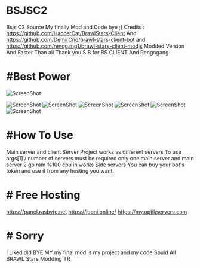 # BSJSC2
Bsjs C2 Source My finally Mod and Code bye ;( 
Credits : https://github.com/HaccerCat/BrawlStars-Client And https://github.com/DemirCnq/brawl-stars-client-bot and https://github.com/renogang1/brawl-stars-client-modjs
Modded Version And Faster Than all Thank you S.B for BS CLİENT And Rengogang 


# #Best Power

![ScreenShot](https://media.discordapp.net/attachments/1050109837473751153/1050219111717814302/Screenshot_20221204-050420_YouTube.jpg)

![ScreenShot](https://media.discordapp.net/attachments/1050109837473751153/1050218076668448818/Screenshot_20221208-040022_Discord.jpg)
![ScreenShot](https://media.discordapp.net/attachments/1050109837473751153/1050218076941066280/Screenshot_20221208-040016_Discord.jpg)
![ScreenShot](https://media.discordapp.net/attachments/1050109837473751153/1050218077205303358/Screenshot_20221208-040003_Discord.jpg)
![ScreenShot](https://media.discordapp.net/attachments/1050109837473751153/1050218077440200815/Screenshot_20221208-035956_Discord.jpg)
![ScreenShot](https://media.discordapp.net/attachments/1050109837473751153/1050218077683458048/Screenshot_20221208-035933_Brawl_Stars.jpg)
![ScreenShot](https://media.discordapp.net/attachments/1050109837473751153/1050218078014820422/Screenshot_20221208-035911_Brawl_Stars.jpg)

# #How To Use
Main server and client Server Project works as different servers To use args[1] / number of servers must be required only one main server and main server 2 gb ram %100 cpu in works
Side servers You can buy your bot's token and use it from any hosting you want. 

# # Free Hosting
https://panel.rasbyte.net 
https://jooni.online/
https://my.optikservers.com

# # Sorry

İ Liked did BYE MY my final mod is my project and my code Spuid All BRAWL Stars Modding TR
